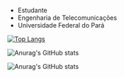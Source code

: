 - Estudante
- Engenharia de Telecomunicações
- Universidade Federal do Pará

[![Top Langs](https://stats-biel-code.vercel.app/api/top-langs/?username=gabrielfariasnunes&hide_progress=false&locale=pt-BR)](https://github.com/anuraghazra/github-readme-stats)

![Anurag's GitHub stats](https://stats-biel-code.vercel.app/api?username=gabrielfariasnunes&show_icons=true&locale=pt-BR)

![Anurag's GitHub stats](https://user-images.githubusercontent.com/5713670/87202985-820dcb80-c2b6-11ea-9f56-7ec461c497c3.gif
)
